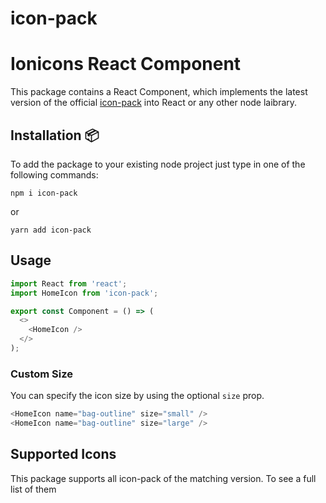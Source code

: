# icon-pack
# Ionicons React Component

This package contains a React Component, which implements the latest version of the official [icon-pack](https://github.com/hackxtar/icon-pack) into React or any other node laibrary.

## Installation 📦

To add the package to your existing node project just type in one of the following commands:

```
npm i icon-pack
```

or

```
yarn add icon-pack
```

## Usage

```js
import React from 'react';
import HomeIcon from 'icon-pack';

export const Component = () => (
  <>
    <HomeIcon />
  </>
);
```

### Custom Size

You can specify the icon size by using the optional `size` prop.

```js
<HomeIcon name="bag-outline" size="small" />
<HomeIcon name="bag-outline" size="large" />
```

## Supported Icons

This package supports all icon-pack of the matching version. To see a full list of them

